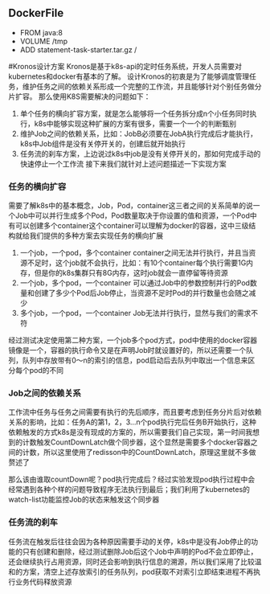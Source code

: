 ## DockerFile
- FROM java:8
- VOLUME /tmp
- ADD statement-task-starter.tar.gz /

#Kronos设计方案
    Kronos是基于k8s-api的定时任务系统，开发人员需要对kubernetes和docker有基本的了解。
设计Kronos的初衷是为了能够调度管理任务，维护任务之间的依赖关系形成一个完整的工作流，并且能够针对个别任务做分片扩容。
那么使用K8S需要解决的问题如下：

1. 单个任务的横向扩容方案，就是怎么能够将一个任务拆分成n个小任务同时执行，k8s中能够实现这种扩展的方案有很多，需要一个一个的判断甄别
2. 维护Job之间的依赖关系，比如：JobB必须要在JobA执行完成后才能执行，k8s中Job组件是没有关停开关的，创建后就开始执行
3. 任务流的刹车方案，上边说过k8s中job是没有关停开关的，那如何完成手动的快速停止一个工作流
接下来我们就针对上述问题描述一下实现方案
### 任务的横向扩容
需要了解k8s中的基本概念，Job，Pod，container这三者之间的关系简单的说一个Job中可以并行生成多个Pod，Pod数量取决于你设置的值和资源，一个Pod中有可以创建多个container这个container可以理解为docker的容器，这中三级结构就给我们提供的多种方案去实现任务的横向扩展
1. 一个job，一个pod，多个container
container之间无法并行执行，并且当资源不足时，这个job就不会执行，比如：有10个container每个执行需要1G内存，但是你的k8s集群只有8G内存，这时job就会一直停留等待资源
2. 一个job，多个pod，一个container
可以通过Job中的参数控制并行的Pod数量和创建了多少个Pod后Job停止，当资源不足时Pod的并行数量也会随之减少
3. 多个job，一个pod，一个container
Job无法并行执行，显然与我们的需求不符

经过测试决定使用第二种方案，一个job多个pod方式，pod中使用的docker容器镜像是一个，容器的执行命令又是在声明Job时就设置好的，所以还需要一个队列，队列中存放带有0～n的索引的信息，pod启动后去队列中取出一个信息来区分每个pod的不同
### Job之间的依赖关系
工作流中任务与任务之间需要有执行的先后顺序，而且要考虑到任务分片后对依赖关系的影响，比如：任务A的第1，2，3...n个pod执行完后任务B开始执行，这种依赖触发的方式k8s是没有现成的方案的，所以需要我们自己实现，第一时间我想到的计数触发CountDownLatch做个同步器，这个显然是需要多个docker容器之间的计数，所以这里使用了redisson中的CountDownLatch，原理这里就不多做赘述了

那么该由谁取countDown呢？pod执行完成后？经过实验发现pod执行过程中会经常遇到各种个样的问题导致程序无法执行到最后；我们利用了kubernetes的watch-list功能监控Job的状态来触发这个同步器
### 任务流的刹车
任务流在触发后往往会因为各种原因需要手动的关停，k8s中是没有Job停止的功能的只有创建和删除，经过测试删除Job后这个Job中声明的Pod不会立即停止，还会继续执行占用资源，同时还会影响到执行信息的溯源，所以我们采用了比较温和的方案，清空上述存放索引的任务队列，pod获取不对索引立即结束进程不再执行业务代码释放资源
